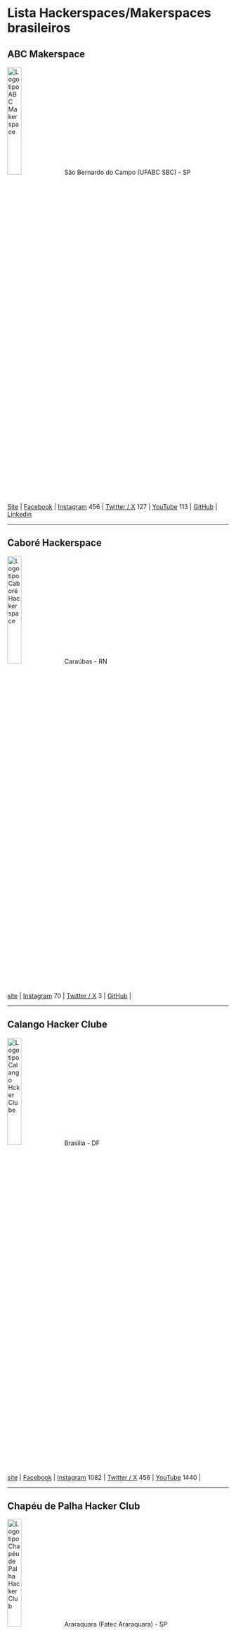# Lista Hackerspaces/Makerspaces brasileiros

## ABC Makerspace 

<img src="https://github.com/dumonths/logos/blob/main/abc.png" height="25%" width="25%" alt="Logotipo ABC Makerspace"> São Bernardo do Campo (UFABC SBC) - SP

[Site](https://abcmakerspace.com.br/) | 
[Facebook](https://www.facebook.com/abcmakerspace) | 
[Instagram](https://www.instagram.com/abcmakerspace/) 456 | 
[Twitter / X](https://twitter.com/abcmakerspace) 127 | 
[YouTube](https://www.youtube.com/channel/UC-llGrye7YYeCX0gTKFbILQ) 113 | 
[GitHub](https://github.com/ABCMakerspace) | 
[Linkedin](https://www.linkedin.com/company/abcmakerspace)

________________________________________________________
## Caboré Hackerspace 

<img src="https://github.com/dumonths/logos/blob/main/CABORE.png" height="25%" width="25%" alt="Logotipo Caboré Hackerspace"> Caraúbas - RN

[site](https://www.caborehs.org/) | 
[Instagram](https://www.instagram.com/caborehackerspace) 70 | 
[Twitter / X](https://twitter.com/caborehs) 3 | 
[GitHub](https://github.com/caborehs) | 



________________________________________________________
## Calango Hacker Clube

<img src="https://github.com/dumonths/logos/blob/main/CALANGO.png" height="25%" width="25%" alt="Logotipo Calango Hcker Clube"> Brasilia - DF

[site](https://www.calango.club) | 
[Facebook](https://www.facebook.com/calangohc) | 
[Instagram](https://www.instagram.com/calangoh4cker/) 1082 | 
[Twitter / X](https://twitter.com/calangohc) 456 | 
[YouTube](https://www.youtube.com/c/+CalangohackerClub) 1440 | 



________________________________________________________
## Chapéu de Palha Hacker Club

<img src="https://github.com/dumonths/logos/blob/main/CHAPEU.png" height="25%" width="25%" alt="Logotipo Chapéu de Palha Hacker Club"> Araraquara (Fatec Araraquara) - SP

[Instagram](https://www.instagram.com/chapeudepalhahackerclub/) 748 | 
[Linkedin](https://www.linkedin.com/company/chap%C3%A9u-de-palha-hacker-club/)

________________________________________________________
## Dumont Hackerspace

<img src="https://github.com/dumonths/logos/blob/main/DUMONT.png" height="25%" width="25%" alt="Logotipo Dumont Hackerspace">
 
O hackerspace dos hackerspaces, esta em eventos por todo o Brasil, itinerante.
 
[Facebook](https://www.facebook.com/DumontHackerspace/) | 
[Instagram](https://www.instagram.com/dumonths) 1771 | 
[Twitter / X](https://twitter.com/dumonths) 288 | 
[GitHub](https://github.com/dumonths) | 
________________________________________________________
## Garoa Hacker Clube

<img src="https://github.com/dumonths/logos/blob/main/GAROA.png" height="25%" width="25%" alt="Logotipo Garoa Hacker Clube"> São Paulo - SP

[site](https://garoa.net.br/) | 
[Facebook](https://www.facebook.com/GaroaHC/) | 
[Instagram](https://www.instagram.com/garoahc/) 2101 | 
[Twitter / X](https://twitter.com/garoahc) 6687 | 
[YouTube](https://www.youtube.com/channel/UCwY5dKKi8CWsv5_K9csmaew) 653 | 
[GitHub](https://github.com/garoa) | 
[Linkedin](https://www.linkedin.com/company/garoa-hacker-clube/)
________________________________________________________
## GERSE - Grupo de Estudo em Robótica e Sistemas Embarcados 

<img src="https://github.com/dumonths/logos/blob/main/GERSE.png" height="25%" width="25%" alt="Logotipo GERSE"> Guarulhos (Instituto Federal de Guarulhos) - SP

[site](http://gerserobotica.com/) Offline | 
[Facebook](https://www.facebook.com/gerserobot) | 
[Instagram](https://www.instagram.com/gerserobotica/?igshid=YmMyMTA2M2Y%3D) 255 | 
[Linkedin](https://www.linkedin.com/in/gerserob%C3%B3ticarob%C3%B3tica/) 


________________________________________________________
## LHC - Laboratório Hacker de Campinas

<img src="https://github.com/dumonths/logos/blob/main/LHC.png" height="25%" width="25%" alt="Logotipo LHC"> Campinas - SP

[site](https://lhc.net.br/) | 
[Facebook](https://www.facebook.com/LabHackerCampinas/) | 
[Instagram](https://www.instagram.com/lhcnetbr/) 475 | 
[Twitter / X](https://twitter.com/lhc_campinas) 1314 | 
[YouTube](https://www.youtube.com/c/LhcNetBr) 452 | 
[GitHub](https://github.com/lhc) | 
[Linkedin](https://www.linkedin.com/company/laboratorio-hacker-de-campinas/) | 
[PeerTube](https://peertube.lhc.net.br/) | 
________________________________________________________
## Maringá Hackerspace 

<img src="https://github.com/dumonths/logos/blob/main/MARINGA21.png" height="25%" width="25%" alt="Logotipo Maringá Hackerspace"> Maringá - PR

[site](http://wiki.hackerspace.maringa.br/) | 
[Facebook](https://www.facebook.com/hackerspacemaringa) | 
[Instagram](https://www.instagram.com/hackerspacemaringa) 599 | 
[YouTube](https://www.youtube.com/@hackerspacemaringa2820) 14 | 
[GitHub](https://github.com/HackerSpaceMaringa) | 
[Linkedin](https://www.linkedin.com/company/hsmaringa/)


________________________________________________________
## Mate Hackers 

<img src="https://github.com/dumonths/logos/blob/main/MATE.png" height="25%" width="25%" alt="Logotipo Mate Hackers"> Porto Alegre - RS

[site](https://matehackers.org/) |
[Instagram](https://www.instagram.com/matehackers_/) 267 | 


________________________________________________________
## 0xe Hacker Club 

<img src="https://github.com/dumonths/logos/blob/main/OXE.png" height="25%" width="25%" alt="Logotipo 0xe Hacker Club"> Maceió - AL

[site](http://oxehacker.club/) | 
[Facebook](https://www.facebook.com/0xehackerclub/) | 
[Instagram](https://www.instagram.com/0xehackerclub/) 2269 | 
[Twitter / X](https://twitter.com/0xehackerclub) 459 | 
[YouTube](https://www.youtube.com/channel/UCyp9qyOaS9qhJ0lmRcjGesg) 129 | 
[Linkedin](https://www.linkedin.com/company/0xehackerclub/)

________________________________________________________
## Raul Hacker Club

<img src="https://github.com/dumonths/logos/blob/main/RAUL.png" height="25%" width="25%" alt="Logotipo Raul Hacker Club"> Salvador - BA

[site](https://raulhc.cc/) | 
[Facebook](https://www.facebook.com/raulhackerclub) | 
[Instagram](https://www.instagram.com/raulhackerclub/) 1328 | 
[Twitter / X](https://twitter.com/RaulHackerClub) 184 | 
[YouTube](https://www.youtube.com/@raulhackerclub) 30 |
[Linkedin](https://www.linkedin.com/company/raul-hacker-club/)

________________________________________________________
## Rio Maker Space 

<img src="https://github.com/dumonths/logos/blob/main/RIO.png" height="25%" width="25%" alt="Logotipo Rio Maker Space"> Rio de Janeiro - RJ

[site](https://www.riomakerspace.com.br/) | 
[Instagram](https://www.instagram.com/rio_maker_space/) 273 | 
[Linkedin](https://www.linkedin.com/company/riomakerspace/about/)

________________________________________________________
## THC - Teresina Hacker Clube 

<img src="https://github.com/dumonths/logos/blob/main/THC.png" height="25%" width="25%" alt="Logotipo Teresina Hacker Clube"> Teresina - PI

[site](https://teresinahc.github.io/) | 
[Instagram](https://www.instagram.com/teresinahc/) 1074 | 
[Twitter / X](https://twitter.com/teresinahc) 114 | 
[GitHub](https://github.com/teresinahc) | 
[Linkedin](https://www.linkedin.com/company/teresina-hacker-clube/)

________________________________________________________


# Só achados pela internet, ainda não consegui contato
________________________________________________________
## Cora Coralina Hacker Clube    

<img src="https://github.com/dumonths/logos/blob/main/CORA.png" height="25%" width="25%" alt="Logotipo Cora"> Goiania - GO

[Site](https://corahacker.org/) offline | 
[Facebook](https://www.facebook.com/corahackerclub) |
[Instagram](https://www.instagram.com/corahackerclub/) 78 | 

________________________________________________________

## Hackerspace Blumenau    
<img src="https://github.com/HackerspaceBlumenau/logos/blob/master/capivara.png" height="25%" width="25%" alt="Logotipo Blumenau">
Blumenau - SC

[Site](https://www.hackerspaceblumenau.org/) | 
[Facebook](https://www.facebook.com/hackerspace.blumenau) | 
[Instagram](https://www.instagram.com/hs.blumenau/) 60 | 
[Twitter / X](https://twitter.com/hackerspacebnu) 127 | 
[YouTube](https://www.youtube.com/channel/UCxnv5D-9aVcJO5Ah1Bq072g) 465 | 
[GitHub](https://github.com/HackerspaceBlumenau) | 
[Linkedin](https://www.linkedin.com/company/hackerspace-blumenau/)

________________________________________________________
## Hackoonspace    
<img src="https://github.com/dumonths/logos/blob/main/abc.png" height="25%" width="25%" alt="Logotipo ABC">
Endereço

[Site](https://www.hackoonspace.com/) | 
[Facebook](https://www.facebook.com/hackoonspace) | 
[Instagram](https://www.instagram.com/hackoonspace/) 342 | 
[Twitter / X](https://twitter.com/hackoonspace) 88 | 
[YouTube](https://www.youtube.com/@hackoonspace) 100 | 
[GitHub](https://github.com/hackoonspace) | 
[Linkedin](https://www.linkedin.com/company/hackoonspace/about/)
________________________________________________________

## Londrina Hacker Club

<img src="https://github.com/dumonths/logos/blob/main/LONDRINA.png" height="25%" width="25%" alt="Logotipo Londrina Hacker Clube "> Londrina - PR

[site](https://www.londrinahackerclub.com.br/) | 
[Linkedin](https://www.linkedin.com/company/londrina-hacker-club/)

________________________________________________________
## Oeste Hacker Clube

<img src="https://github.com/dumonths/logos/blob/main/OHC.png" height="25%" width="25%" alt="Logotipo Oeste Hacker Clube "> Bauru - SP

[site](http://oestehc.com.br/) | 
[Facebook](https://www.facebook.com/OesteHC) | 
[Linkedin](https://www.linkedin.com/company/oeste-hacker-club/)

________________________________________________________
## Santos Hacker Clube  

<img src="https://github.com/dumonths/logos/blob/main/SHC.png" height="25%" width="25%" alt="Logotipo SHC">
Santos - SP

[Facebook](https://www.facebook.com/groups/606806302692500/) | 
[Instagram](https://www.instagram.com/santoshackerclube/) 190 | 
[YouTube](https://www.youtube.com/@shcsantoshackerclube6077) 57 | 
[GitHub](https://github.com/santos-hacker-clube)

________________________________________________________
## Tarrafa Hacker Clube    

<img src="https://github.com/dumonths/logos/blob/main/Tarrafa.png" height="25%" width="25%" alt="Logotipo Tarrafa Hacker Clube"> Florianópolis - SC

[Site](https://tarrafa.net/) | 
[Facebook](https://www.facebook.com/TarrafaHC) | 
[YouTube](https://www.youtube.com/channel/UCs0R96qojyNDGR1bfMl5scw) 51 | 
[GitHub](https://github.com/tarrafahc)

________________________________________________________
## ABC   <img src="https://github.com/dumonths/logos/blob/main/abc.png" height="25%" width="25%" alt="Logotipo ABC">
Endereço

[Site]() | 
[Facebook]() | 
[Instagram]() 0 | 
[Twitter / X]() | 
[YouTube]() | 
[GitHub]() | 
[Linkedin]()


________________________________________________________
## ABC  <img src="https://github.com/dumonths/logos/blob/main/abc.png" height="25%" width="25%" alt="Logotipo ABC Makerspace">
Endereço

[Site]() | 
[Facebook]() | 
[Instagram]() 0 | 
[Twitter / X]() | 
[YouTube]() | 
[GitHub]() | 
[Linkedin]()


________________________________________________________
## ABC   <img src="https://github.com/dumonths/logos/blob/main/abc.png" height="25%" width="25%" alt="Logotipo ABC">
Endereço

[Site]() | 
[Facebook]() | 
[Instagram]() 0 | 
[Twitter / X]() | 
[YouTube]() | 
[GitHub]() | 
[Linkedin]()


________________________________________________________

## ABC   <img src="https://github.com/dumonths/logos/blob/main/abc.png" height="25%" width="25%" alt="Logotipo ABC">
Endereço

[Site]() | 
[Facebook]() | 
[Instagram]() 0 | 
[Twitter / X]() | 
[YouTube]() | 
[GitHub]() | 
[Linkedin]()


________________________________________________________
## ABC   <img src="https://github.com/dumonths/logos/blob/main/abc.png" height="25%" width="25%" alt="Logotipo ABC">
Endereço

[Site]() | 
[Facebook]() | 
[Instagram]() 0 | 
[Twitter / X]() | 
[YouTube]() | 
[GitHub]() | 
[Linkedin]()


________________________________________________________
## ABC    <img src="https://github.com/dumonths/logos/blob/main/abc.png" height="25%" width="25%" alt="Logotipo ABC ">
Endereço

[Site]() | 
[Facebook]() | 
[Instagram]() 0 | 
[Twitter / X]() | 
[YouTube]() | 
[GitHub]() | 
[Linkedin]()


________________________________________________________

## Observações:
Números na frente do link do Instagram é de seguidores em 11/03/2024.

Números na frente do link do YouTube é de inscritos em 31/03/2024.

Não coloquei grupos de Telegram e email devido aos bots.

Hackerspaces brasileiros:

[Ativos em 2017 segundo Autoria em Rede](https://autoriaemrede.wordpress.com/hackerspaces-no-brasil/lista-dos-hackerspaces-ativos/)

[Registrados na Wiki do Garoa Hacker Clube](https://garoa.net.br/wiki/Hackerspaces_Brasileiros)

[Registrados na Wiki Hackerspaces.org](https://wiki.hackerspaces.org/Brazil)

________________________________________________________

